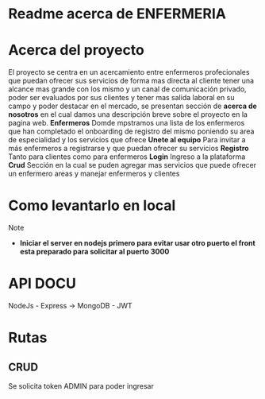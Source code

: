 # Readme acerca de ENFERMERIA

# Acerca del proyecto

El proyecto se centra en un acercamiento entre enfermeros profecionales que puedan ofrecer sus servicios de forma mas directa al cliente tener una alcance mas grande con los mismo y un canal de comunicación privado, poder ser evaluados por sus clientes y tener mas salida laboral en su campo y poder destacar en el mercado, se presentan sección de
**acerca de nosotros** en el cual damos una descripción breve sobre el proyecto en la pagina web.
**Enfermeros** Domde mpstramos una lista de los enfermeros que han completado el onboarding de registro del mismo poniendo su area de especialidad y los servicios que ofrece
**Unete al equipo** Para invitar a más enfermeros a registrarse y que puedan ofrecer su servicios
**Registro** Tanto para clientes como para enfermeros
**Login** Ingreso a la plataforma
**Crud** Sección en la cual se puden agregar mas servicios que puede ofrecer un enfermero areas y manejar enfermeros y clientes

# Como levantarlo en local

> [!NOTE]
>
> - **Iniciar el server en nodejs primero para evitar usar otro puerto el front esta preparado para solicitar al puerto 3000**

# API DOCU

NodeJs - Express -> MongoDB - JWT 


# Rutas 





## CRUD 

Se solicita token ADMIN para poder ingresar 

